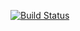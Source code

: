 [![Build Status](https://travis-ci.org/Max831/User_service_computing.svg?branch=master)](https://travis-ci.org/Max831/User_service_computing)
